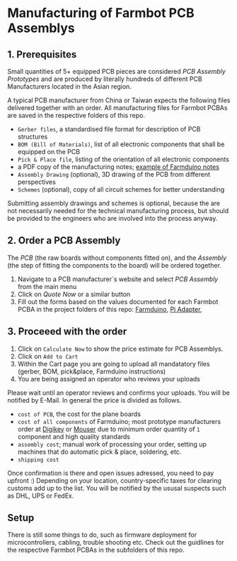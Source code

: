 # Manufacturing of Farmbot PCB Assemblys

## 1. Prerequisites
Small quantities of 5+ equipped PCB pieces are considered *PCB Assembly Prototypes* and are produced by literally hundreds of different PCB Manufacturers located in the Asian region.

A typical PCB manufacturer from China or Taiwan expects the following files delivered together with an order. All manufacturing files for Farmbot PCBAs are saved in the respective folders of this repo.

* `Gerber files`, a standardised file format for description of PCB structures
* `BOM (Bill of Materials)`, list of all electronic components that shall be equipped on the PCB
* `Pick & Place file`, listing of the orientation of all electronic components
* a PDF copy of the manufacturing notes; [example of Farmduino notes](/farmduino/manufacturing-notes/readme.md)
* `Assembly Drawing` (optional), 3D drawing of the PCB from different perspectives
* `Schemes` (optional), copy of all circuit schemes for better understanding

Submitting assembly drawings and schemes is optional, because the are not necessarily needed for the technical manufacturing process, but should be provided to the engineers who are involved into the process anyway.

## 2. Order a PCB Assembly

The *PCB* (the raw boards without components fitted on), and the *Assembly* (the step of fitting the components to the board) will be ordered together.

1. Navigate to a PCB manufacturer`s website and select *PCB Assembly* from the main menu
2. Click on *Quote Now* or a similar button
3. Fill out the forms based on the values documented for each Farmbot PCBA in the project folders of this repo: [Farmduino](/farmduino/order.md), [Pi Adapter](/pi-adapter/order.md), 

## 3. Proceeed with the order

1. Click on `Calculate Now` to show the price estimate for PCB Assemblys.
2. Click on `Add to Cart`
3. Within the Cart page you are going to upload all mandatatory files (gerber, BOM, pick&place, Farmduino instructions)
4. You are being assigned an operator who reviews your uploads

Please wait until an operator reviews and confirms your uploads. You will be notified by E-Mail. In general the price is divided as follows.

* `cost of PCB`, the cost for the plane boards
* `cost of all components` of Farmduino; most prototype manufacturers order at [Digikey](https://www.digikey.com/) or [Mouser](https://mouser.com/) due to minimum order quantity of `1` component and high quality standards
* `assembly cost`; manual work of processing your order, setting up machines that do automatic pick & place, soldering, etc.
* `shipping cost`

Once confirmation is there and open issues adressed, you need to pay upfront :)
Depending on your location, country-specific taxes for clearing customs add up to the list. You will be notified by the ususal suspects such as DHL, UPS or FedEx.

## Setup

There is still some things to do, such as firmware deployment for microcontrollers, cabling, trouble shooting etc. Check out the guidlines for the respective Farmbot PCBAs in the subfolders of this repo.